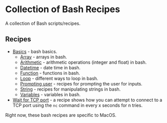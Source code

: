 # Collection of Bash Recipes

A collection of Bash scripts/recipes.

## Recipes

* [Basics](basics) - bash basics.
  * [Array](basics/array) - arrays in bash.
  * [Arithmetic](basics/arithmetic) - arithmetic operations (integer and float) in bash.
  * [Datetime](basics/datetime) - date time in bash.
  * [Function](basics/function) - functions in bash.
  * [Loop](basics/loop) - different ways to loop in bash.
  * [Prompting user](basics/prompt) - recipes for prompting the user for inputs. 
  * [String](basics/string) - recipes for manipulating strings in bash.
  * [Variables](basics/variables) - variables in bash.
* [Wait for TCP port](wait-for-tcp) - a recipe shows how you can attempt to connect to a TCP port using the `nc` command in every x seconds for n tries.

Right now, these bash recipes are specific to MacOS.
